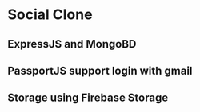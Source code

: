# Social Clone
## ExpressJS and MongoBD
## PassportJS support login with gmail
## Storage using Firebase Storage
